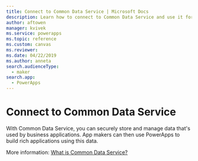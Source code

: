 ```yaml
---
title: Connect to Common Data Service | Microsoft Docs
description: Learn how to connect to Common Data Service and use it for building apps in PowerApps.
author: aftowen
manager: kvivek
ms.service: powerapps
ms.topic: reference
ms.custom: canvas
ms.reviewer: 
ms.date: 04/22/2019
ms.author: anneta
search.audienceType: 
  - maker
search.app: 
  - PowerApps
---
```


# Connect to Common Data Service

With Common Data Service, you can securely store and manage data that's used by business applications. App makers can then use PowerApps to build rich applications using this data.

More information: [What is Common Data Service?](../../common-data-service/data-platform-intro.md)
